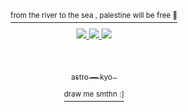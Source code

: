 

<p align="center">
<a href="https://x.com/barefacelino/status/1791041334683255200">
  <sup>from the river to the sea , palestine will be free 🍉</sup>
<p align="center">
<a href="https://x.com/barefacelino/status/1791041334683255200"> 
<img src="https://i.imgur.com/sUYKA68.jpeg" />
<a href="https://rentry.co/kyostro">
<img src="https://i.imgur.com/kXCM54o.jpeg" />
  <a href="https://kyodraw.straw.page/">
<img src="https://i.imgur.com/zPES9TQ.jpeg" />
  </p>  ‎
<p align="center">
<sub> astro — kyo </sub></sub> ‎ ‎
<p align="center">
<a href="https://kyodraw.straw.page/"> <sup> draw me smthn :] </sup>


